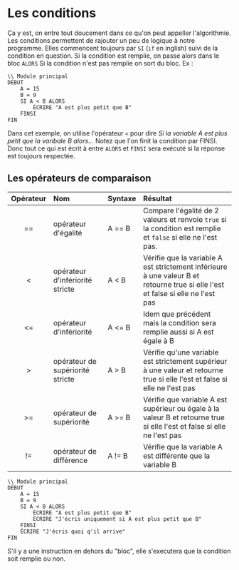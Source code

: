 # Les conditions
Ça y est, on entre tout doucement dans ce qu'on peut appeller l'algorithmie. Les conditions permettent de rajouter un peu de logique à notre programme. Elles commencent toujours par ``SI`` (``if`` en inglish) suivi de la condition en question. Si la condition est remplie, on passe alors dans le bloc ``ALORS``
Si la condition n'est pas remplie on sort du bloc.
Ex :
````
\\ Module principal
DÉBUT
    A = 15
    B = 9
    SI A < B ALORS
        ÉCRIRE "A est plus petit que B"         
    FINSI    
FIN
````

Dans cet exemple, on utilise l'opérateur ``<`` pour dire *Si la variable A est plus petit que la varibale B alors...* Notez que l'on finit la condition par FINSI. Donc tout ce qui est écrit à entre ``ALORS`` et ``FINSI`` sera exécuté si la réponse est toujours respectée. 

## Les opérateurs de comparaison

|Opérateur|Nom|Syntaxe|Résultat
|:-------:|:--|:------|:-------
| ==      |opérateur d'égalité| A == B | Compare l'égalité de 2 valeurs et renvoie ``true`` si la condition est remplie et ``false`` si elle ne l'est pas.
| < | 	opérateur d'infériorité stricte | A < B | Vérifie que la  variable A est strictement inférieure à une valeur B et retourne true si elle l'est et false si elle ne l'est pas
|<= | opérateur d'infériorité | A <= B | Idem que précédent mais la condition sera remplie aussi si A est égale à B
| > | opérateur de supériorité stricte | A > B | Vérifie qu'une variable est strictement supérieur à une valeur et retourne true si elle l'est et false si elle ne l'est pas
| >= | opérateur de supériorité  | A >= B | Vérifie que variable A est supérieur ou égale à la valeur B et retourne true si elle l'est et false si elle ne l'est pas
| != | opérateur de différence | A != B | Vérifie que la variable A est différente que la variable B


````
\\ Module principal
DÉBUT
    A = 15
    B = 9
    SI A < B ALORS
        ÉCRIRE "A est plus petit que B"
        ÉCRIRE "J'écris uniquement si A est plus petit que B"        
    FINSI
    ÉCRIRE "J'écris quoi q'il arrive"    
FIN
````
S'il y a une instruction en dehors du "bloc", elle s'executera que la condition soit remplie ou non.

